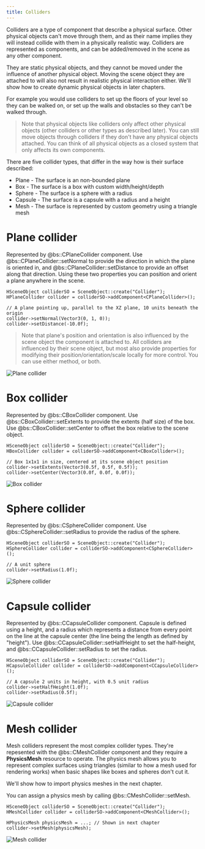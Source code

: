 ```yaml
---
title: Colliders
---
```


Colliders are a type of component that describe a physical surface. Other physical objects can't move through them, and as their name implies they will instead collide with them in a physically realistic way. Colliders are represented as components, and can be added/removed in the scene as any other component. 

They are static physical objects, and they cannot be moved under the influence of another physical object. Moving the scene object they are attached to will also not result in realistic physical interaction either. We'll show how to create dynamic physical objects in later chapters.

For example you would use colliders to set up the floors of your level so they can be walked on, or set up the walls and obstacles so they can't be walked through.

> Note that physical objects like colliders only affect other physical objects (other colliders or other types as described later). You can still move objects through colliders if they don't have any physical objects attached. You can think of all physical objects as a closed system that only affects its own components.

There are five collider types, that differ in the way how is their surface described:
 - Plane - The surface is an non-bounded plane
 - Box - The surface is a box with custom width/height/depth
 - Sphere - The surface is a sphere with a radius
 - Capsule - The surface is a capsule with a radius and a height
 - Mesh - The surface is represented by custom geometry using a triangle mesh
  
# Plane collider
Represented by @bs::CPlaneCollider component. Use @bs::CPlaneCollider::setNormal to provide the direction in which the plane is oriented in, and @bs::CPlaneCollider::setDistance to provide an offset along that direction. Using these two properties you can position and orient a plane anywhere in the scene.

~~~~~~~~~~~~~{.cpp}
HSceneObject colliderSO = SceneObject::create("Collider");
HPlaneCollider collider = colliderSO->addComponent<CPlaneCollider>();

// A plane pointing up, parallel to the XZ plane, 10 units beneath the origin
collider->setNormal(Vector3(0, 1, 0));
collider->setDistance(-10.0f);
~~~~~~~~~~~~~

> Note that plane's position and orientation is also influenced by the scene object the component is attached to. All colliders are influenced by their scene object, but most also provide properties for modifying their position/orientation/scale locally for more control. You can use either method, or both.

![Plane collider](../../Images/PlaneCollider.png)  

# Box collider
Represented by @bs::CBoxCollider component. Use @bs::CBoxCollider::setExtents to provide the extents (half size) of the box. Use @bs::CBoxCollider::setCenter to offset the box relative to the scene object.

~~~~~~~~~~~~~{.cpp}
HSceneObject colliderSO = SceneObject::create("Collider");
HBoxCollider collider = colliderSO->addComponent<CBoxCollider>();

// Box 1x1x1 in size, centered at its scene object position
collider->setExtents(Vector3(0.5f, 0.5f, 0.5f));
collider->setCenter(Vector3(0.0f, 0.0f, 0.0f));
~~~~~~~~~~~~~

![Box collider](../../Images/BoxCollider.png)  

# Sphere collider
Represented by @bs::CSphereCollider component. Use @bs::CSphereCollider::setRadius to provide the radius of the sphere.

~~~~~~~~~~~~~{.cpp}
HSceneObject colliderSO = SceneObject::create("Collider");
HSphereCollider collider = colliderSO->addComponent<CSphereCollider>();

// A unit sphere
collider->setRadius(1.0f);
~~~~~~~~~~~~~

![Sphere collider](../../Images/SphereCollider.png)  

# Capsule collider
Represented by @bs::CCapsuleCollider component. Capsule is defined using a height, and a radius which represents a distance from every point on the line at the capsule center (the line being the length as defined by "height"). Use @bs::CCapsuleCollider::setHalfHeight to set the half-height, and @bs::CCapsuleCollider::setRadius to set the radius.

~~~~~~~~~~~~~{.cpp}
HSceneObject colliderSO = SceneObject::create("Collider");
HCapsuleCollider collider = colliderSO->addComponent<CCapsuleCollider>();

// A capsule 2 units in height, with 0.5 unit radius
collider->setHalfHeight(1.0f);
collider->setRadius(0.5f);
~~~~~~~~~~~~~

![Capsule collider](../../Images/CapsuleCollider.png)  

# Mesh collider
Mesh colliders represent the most complex collider types. They're repesented with the @bs::CMeshCollider component and they require a **PhysicsMesh** resource to operate. The physics mesh allows you to represent complex surfaces using triangles (similar to how a mesh used for rendering works) when basic shapes like boxes and spheres don't cut it.

We'll show how to import physics meshes in the next chapter.

You can assign a physics mesh by calling @bs::CMeshCollider::setMesh.

~~~~~~~~~~~~~{.cpp}
HSceneObject colliderSO = SceneObject::create("Collider");
HMeshCollider collider = colliderSO->addComponent<CMeshCollider>();

HPhysicsMesh physicsMesh = ...; // Shown in next chapter
collider->setMesh(physicsMesh);
~~~~~~~~~~~~~

![Mesh collider](../../Images/MeshCollider.png)  
